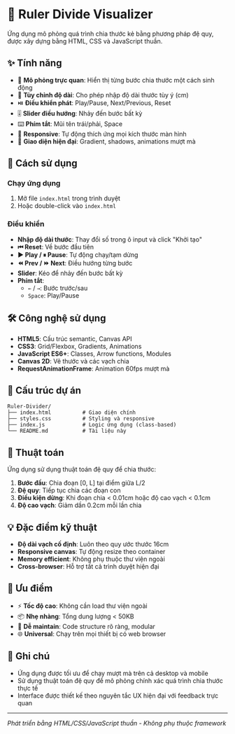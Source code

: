 # 📏 Ruler Divide Visualizer

Ứng dụng mô phỏng quá trình chia thước kẻ bằng phương pháp đệ quy, được xây dựng bằng HTML, CSS và JavaScript thuần.

## ✨ Tính năng

- 🎯 **Mô phỏng trực quan**: Hiển thị từng bước chia thước một cách sinh động
- 📐 **Tùy chỉnh độ dài**: Cho phép nhập độ dài thước tùy ý (cm)
- ⏯️ **Điều khiển phát**: Play/Pause, Next/Previous, Reset
- 🎚️ **Slider điều hướng**: Nhảy đến bước bất kỳ
- ⌨️ **Phím tắt**: Mũi tên trái/phải, Space
- 📱 **Responsive**: Tự động thích ứng mọi kích thước màn hình
- 🎨 **Giao diện hiện đại**: Gradient, shadows, animations mượt mà

## 🚀 Cách sử dụng

### Chạy ứng dụng
1. Mở file `index.html` trong trình duyệt
2. Hoặc double-click vào `index.html`

### Điều khiển
- **Nhập độ dài thước**: Thay đổi số trong ô input và click "Khởi tạo"
- **⏮ Reset**: Về bước đầu tiên
- **▶ Play / ⏸ Pause**: Tự động chạy/tạm dừng
- **⏪ Prev / ⏩ Next**: Điều hướng từng bước
- **Slider**: Kéo để nhảy đến bước bất kỳ
- **Phím tắt**:
  - `←` / `→`: Bước trước/sau
  - `Space`: Play/Pause

## 🛠️ Công nghệ sử dụng

- **HTML5**: Cấu trúc semantic, Canvas API
- **CSS3**: Grid/Flexbox, Gradients, Animations
- **JavaScript ES6+**: Classes, Arrow functions, Modules
- **Canvas 2D**: Vẽ thước và các vạch chia
- **RequestAnimationFrame**: Animation 60fps mượt mà

## 📁 Cấu trúc dự án

```
Ruler-Divider/
├── index.html          # Giao diện chính
├── styles.css          # Styling và responsive
├── index.js            # Logic ứng dụng (class-based)
└── README.md           # Tài liệu này
```

## 🔧 Thuật toán

Ứng dụng sử dụng thuật toán đệ quy để chia thước:

1. **Bước đầu**: Chia đoạn [0, L] tại điểm giữa L/2
2. **Đệ quy**: Tiếp tục chia các đoạn con
3. **Điều kiện dừng**: Khi đoạn chia < 0.01cm hoặc độ cao vạch < 0.1cm
4. **Độ cao vạch**: Giảm dần 0.2cm mỗi lần chia

## 💡 Đặc điểm kỹ thuật

- **Độ dài vạch cố định**: Luôn theo quy ước thước 16cm
- **Responsive canvas**: Tự động resize theo container
- **Memory efficient**: Không phụ thuộc thư viện ngoài
- **Cross-browser**: Hỗ trợ tất cả trình duyệt hiện đại

## 🎯 Ưu điểm

- ⚡ **Tốc độ cao**: Không cần load thư viện ngoài
- 📦 **Nhẹ nhàng**: Tổng dung lượng < 50KB
- 🔧 **Dễ maintain**: Code structure rõ ràng, modular
- 🌐 **Universal**: Chạy trên mọi thiết bị có web browser

## 📝 Ghi chú

- Ứng dụng được tối ưu để chạy mượt mà trên cả desktop và mobile
- Sử dụng thuật toán đệ quy để mô phỏng chính xác quá trình chia thước thực tế
- Interface được thiết kế theo nguyên tắc UX hiện đại với feedback trực quan

---

*Phát triển bằng HTML/CSS/JavaScript thuần - Không phụ thuộc framework*